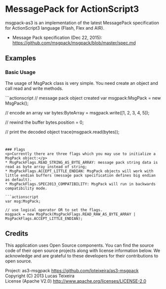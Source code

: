 # MessagePack for ActionScript3
<p>msgpack-as3 is an implementation of the latest MessagePack specification for ActionScript3 language (Flash, Flex and AIR).</p>

* Message Pack specification (Dec 22, 2015): <https://github.com/msgpack/msgpack/blob/master/spec.md>


## Examples
### Basic Usage
<p>The usage of MsgPack class is very simple. You need create an object and call read and write methods.</p>
```actionscript
// message pack object created
var msgpack:MsgPack = new MsgPack();

// encode an array
var bytes:ByteArray = msgpack.write([1, 2, 3, 4, 5]);

// rewind the buffer
bytes.position = 0;

// print the decoded object
trace(msgpack.read(bytes));
```


### Flags
<p>Currently there are three flags which you may use to initialize a MsgPack object:</p>
* MsgPackFlags.READ_STRING_AS_BYTE_ARRAY: message pack string data is read as byte array instead of string;
* MsgPackFlags.ACCEPT_LITTLE_ENDIAN: MsgPack objects will work with little endian buffers (message pack specification defines big endian as default).
* MsgPackFlags.SPEC2013_COMPATIBILITY: MsgPack will run in backwards compatibility mode.

```actionscript
var msg:MsgPack;

// use logical operator OR to set the flags.
msgpack = new MsgPack(MsgPackFlags.READ_RAW_AS_BYTE_ARRAY | MsgPackFlags.ACCEPT_LITTLE_ENDIAN);
```

## Credits
This application uses Open Source components. You can find the source code of their open source projects along with license information below. We acknowledge and are grateful to these developers for their contributions to open source.

Project: as3-msgpack https://github.com/loteixeira/as3-msgpack  
Copyright (C) 2013 Lucas Teixeira  
License (Apache V2.0) http://www.apache.org/licenses/LICENSE-2.0  
